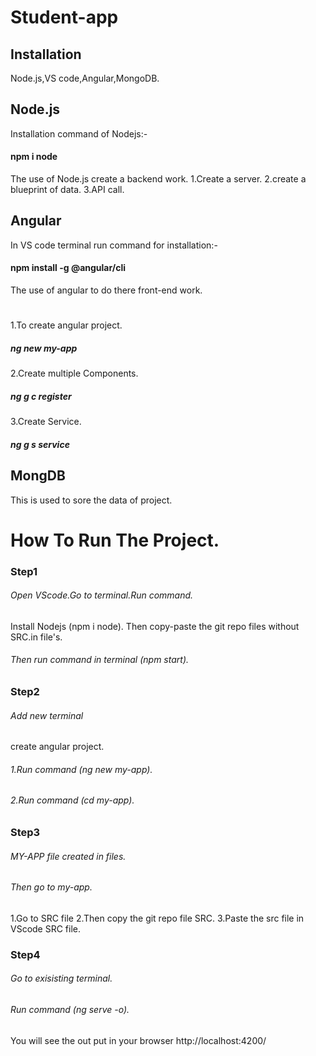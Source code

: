 # Student-app
## Installation
Node.js,VS code,Angular,MongoDB.
## Node.js 
Installation command of Nodejs:-
#### npm i node
The use of Node.js create a backend work.
1.Create a server.
2.create a blueprint of data.
3.API call.
## Angular
In VS code terminal run command for installation:-
#### npm install -g @angular/cli
The use of angular to do there front-end work.
#
1.To create angular project.
##### ng new my-app
2.Create multiple Components.
##### ng g c register
3.Create Service.
##### ng g s service
## MongDB
This is used to sore the data of project.

# How To Run The Project.
### Step1 
###### Open VScode.Go to terminal.Run command.
Install Nodejs (npm i node).
Then copy-paste the git repo files without SRC.in file's.
###### Then run command in terminal (npm start).

### Step2
###### Add new terminal
create angular project.
###### 1.Run command (ng new my-app).
###### 2.Run command (cd my-app).

### Step3
###### MY-APP file created in files. 
###### Then go to my-app.
1.Go to SRC file 
2.Then copy the git repo file SRC.
3.Paste the src file in VScode SRC file.

### Step4 
###### Go to exisisting terminal.
###### Run command (ng serve -o).
You will see the out put in your browser
http://localhost:4200/ 
